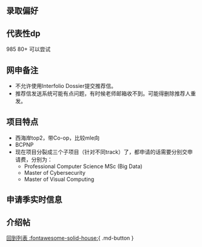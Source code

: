 ## 录取偏好

## 代表性dp
985 80+ 可以尝试
## 网申备注
* 不允许使用Interfolio Dossier提交推荐信。
* 推荐信发送系统可能有点问题，有时候老师邮箱收不到。可能得删除推荐人重发。
## 项目特点
* 西海岸top2，带Co-op，比较mle向
* BCPNP
* 现在项目分裂成三个子项目（针对不同track）了，都申请的话需要分别交申请费，分别为：
  * Professional Computer Science MSc (Big Data)
  * Master of Cybersecurity
  * Master of Visual Computing
## 申请季实时信息

## 介绍帖

[回到列表 :fontawesome-solid-house:](选校梯度.md){ .md-button }
